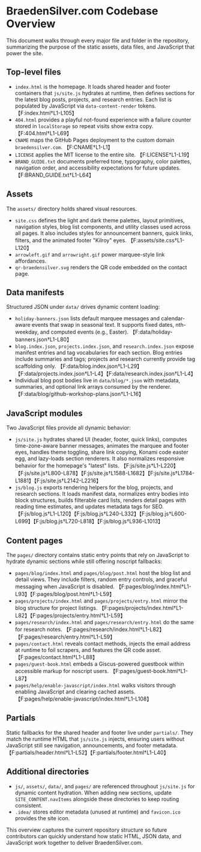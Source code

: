 # BraedenSilver.com Codebase Overview

This document walks through every major file and folder in the repository, summarizing the purpose of the static assets, data files, and JavaScript that power the site.

## Top-level files

- `index.html` is the homepage. It loads shared header and footer containers that `js/site.js` hydrates at runtime, then defines sections for the latest blog posts, projects, and research entries. Each list is populated by JavaScript via `data-content-render` tokens. 【F:index.html†L1-L105】
- `404.html` provides a playful not-found experience with a failure counter stored in `localStorage` so repeat visits show extra copy. 【F:404.html†L1-L69】
- `CNAME` maps the GitHub Pages deployment to the custom domain `braedensilver.com`. 【F:CNAME†L1-L1】
- `LICENSE` applies the MIT license to the entire site. 【F:LICENSE†L1-L19】
- `BRAND_GUIDE.txt` documents preferred tone, typography, color palettes, navigation order, and accessibility expectations for future updates. 【F:BRAND_GUIDE.txt†L1-L64】

## Assets

The `assets/` directory holds shared visual resources.

- `site.css` defines the light and dark theme palettes, layout primitives, navigation styles, blog list components, and utility classes used across all pages. It also includes styles for announcement banners, quick links, filters, and the animated footer "Kilroy" eyes. 【F:assets/site.css†L1-L120】
- `arrowleft.gif` and `arrowright.gif` power marquee-style link affordances.
- `qr-braedensilver.svg` renders the QR code embedded on the contact page.

## Data manifests

Structured JSON under `data/` drives dynamic content loading:

- `holiday-banners.json` lists default marquee messages and calendar-aware events that swap in seasonal text. It supports fixed dates, nth-weekday, and computed events (e.g., Easter). 【F:data/holiday-banners.json†L1-L80】
- `blog.index.json`, `projects.index.json`, and `research.index.json` expose manifest entries and tag vocabularies for each section. Blog entries include summaries and tags; projects and research currently provide tag scaffolding only. 【F:data/blog.index.json†L1-L29】【F:data/projects.index.json†L1-L4】【F:data/research.index.json†L1-L4】
- Individual blog post bodies live in `data/blog/*.json` with metadata, summaries, and optional link arrays consumed by the renderer. 【F:data/blog/github-workshop-plans.json†L1-L16】

## JavaScript modules

Two JavaScript files provide all dynamic behavior:

- `js/site.js` hydrates shared UI (header, footer, quick links), computes time-zone-aware banner messages, animates the marquee and footer eyes, handles theme toggling, share link copying, Konami code easter egg, and lazy-loads section renderers. It also normalizes responsive behavior for the homepage's "latest" lists. 【F:js/site.js†L1-L220】【F:js/site.js†L800-L878】【F:js/site.js†L1588-L1682】【F:js/site.js†L1784-L1881】【F:js/site.js†L2142-L2216】
- `js/blog.js` exports rendering helpers for the blog, projects, and research sections. It loads manifest data, normalizes entry bodies into block structures, builds filterable card lists, renders detail pages with reading time estimates, and updates metadata tags for SEO. 【F:js/blog.js†L1-L120】【F:js/blog.js†L240-L332】【F:js/blog.js†L600-L699】【F:js/blog.js†L720-L818】【F:js/blog.js†L936-L1013】

## Content pages

The `pages/` directory contains static entry points that rely on JavaScript to hydrate dynamic sections while still offering noscript fallbacks:

- `pages/blog/index.html` and `pages/blog/post.html` host the blog list and detail views. They include filters, random entry controls, and graceful messaging when JavaScript is disabled. 【F:pages/blog/index.html†L1-L93】【F:pages/blog/post.html†L1-L59】
- `pages/projects/index.html` and `pages/projects/entry.html` mirror the blog structure for project listings. 【F:pages/projects/index.html†L1-L82】【F:pages/projects/entry.html†L1-L59】
- `pages/research/index.html` and `pages/research/entry.html` do the same for research notes. 【F:pages/research/index.html†L1-L82】【F:pages/research/entry.html†L1-L59】
- `pages/contact.html` reveals contact methods, injects the email address at runtime to foil scrapers, and features the QR code asset. 【F:pages/contact.html†L1-L88】
- `pages/guest-book.html` embeds a Giscus-powered guestbook within accessible markup for noscript users. 【F:pages/guest-book.html†L1-L87】
- `pages/help/enable-javascript/index.html` walks visitors through enabling JavaScript and clearing cached assets. 【F:pages/help/enable-javascript/index.html†L1-L108】

## Partials

Static fallbacks for the shared header and footer live under `partials/`. They match the runtime HTML that `js/site.js` injects, ensuring users without JavaScript still see navigation, announcements, and footer metadata. 【F:partials/header.html†L1-L52】【F:partials/footer.html†L1-L40】

## Additional directories

- `js/`, `assets/`, `data/`, and `pages/` are referenced throughout `js/site.js` for dynamic content hydration. When adding new sections, update `SITE_CONTENT.navItems` alongside these directories to keep routing consistent.
- `.idea/` stores editor metadata (unused at runtime) and `favicon.ico` provides the site icon.

This overview captures the current repository structure so future contributors can quickly understand how static HTML, JSON data, and JavaScript work together to deliver BraedenSilver.com.
